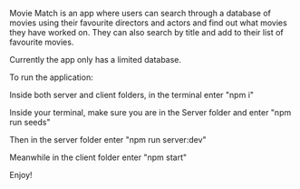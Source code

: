 Movie Match is an app where users can search through a database of movies using their favourite directors and actors and find out what movies they have worked on. 
They can also search by title and add to their list of favourite movies.

Currently the app only has a limited database.

To run the application:

Inside both server and client folders, in the terminal enter "npm i"

Inside your terminal, make sure you are in the Server folder and enter "npm run seeds"

Then in the server folder enter "npm run server:dev"

Meanwhile in the client folder enter "npm start"

Enjoy!


